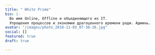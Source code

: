 ```yaml
---
title: " White Prime"
bio: |-
  Во имя Online, Offline и объединяющего их IT.
  Упрощения процессов и экономии драгоценного времени ради. Админь.
avatar: "/images/photo_2018-11-03_07-30-26.jpg"
social: []
featured: true
draft: true

---
```

